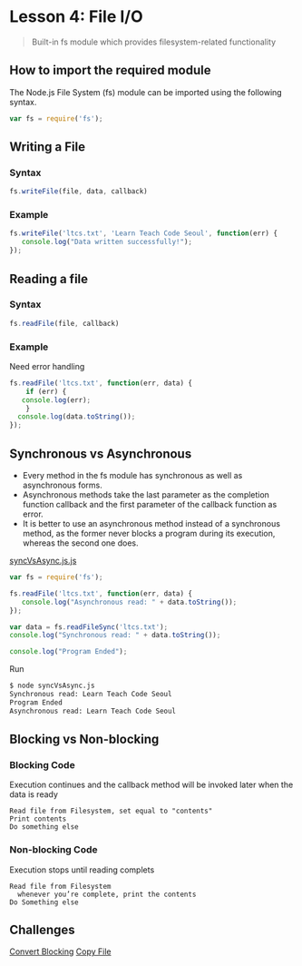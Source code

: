 # Lesson 4: File I/O

> Built-in fs module which provides filesystem-related functionality

## How to import the required module
The Node.js File System (fs) module can be imported using the following syntax.
```js
var fs = require('fs');
```

## Writing a File

### Syntax
```js
fs.writeFile(file, data, callback)
```

### Example
```js
fs.writeFile('ltcs.txt', 'Learn Teach Code Seoul', function(err) {
   console.log("Data written successfully!");
});
```

## Reading a file

### Syntax
```js
fs.readFile(file, callback)
```

### Example
Need error handling
```js
fs.readFile('ltcs.txt', function(err, data) {
	if (err) {
   console.log(err);
	}
  console.log(data.toString());
});
```

## Synchronous vs Asynchronous
- Every method in the fs module has synchronous as well as asynchronous forms. 
- Asynchronous methods take the last parameter as the completion function callback and the first parameter of the callback function as error. 
- It is better to use an asynchronous method instead of a synchronous method, as the former never blocks a program during its execution, whereas the second one does.

[syncVsAsync.js.js](syncVsAsync.js.js)
```js
var fs = require('fs');

fs.readFile('ltcs.txt', function(err, data) {
   console.log("Asynchronous read: " + data.toString());
});

var data = fs.readFileSync('ltcs.txt');
console.log("Synchronous read: " + data.toString());

console.log("Program Ended");
```

Run
```bash
$ node syncVsAsync.js
Synchronous read: Learn Teach Code Seoul
Program Ended
Asynchronous read: Learn Teach Code Seoul
```

## Blocking vs Non-blocking

### Blocking Code
Execution continues and the callback method will be invoked later when the data is ready
```
Read file from Filesystem, set equal to "contents"
Print contents
Do something else
```

### Non-blocking Code
Execution stops until reading complets
```
Read file from Filesystem
  whenever you’re complete, print the contents
Do Something else
```

## Challenges
[Convert Blocking](challeges/convertBlocking.js)
[Copy File](challeges/copyFile.js)